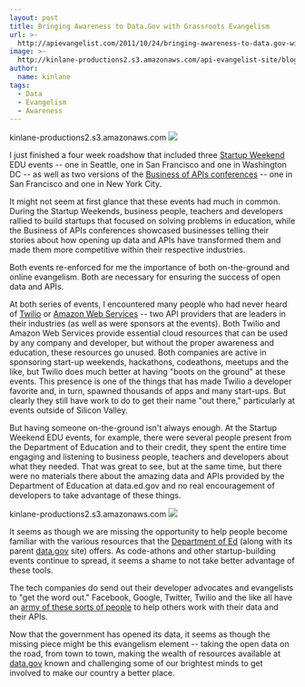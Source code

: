 ```yaml
---
layout: post
title: Bringing Awareness to Data.Gov with Grassroots Evangelism
url: >-
  http://apievangelist.com/2011/10/24/bringing-awareness-to-data.gov-with-grassroots-evangelism/
image: >-
  http://kinlane-productions2.s3.amazonaws.com/api-evangelist-site/blog/Datagov.png
author:
  name: kinlane
tags:
  - Data
  - Evangelism
  - Awareness
---
```

kinlane-productions2.s3.amazonaws.com [![](http://kinlane-productions.s3.amazonaws.com/api-evangelist/data-gov/Datagov.png)](http://explore.data.gov/ "Data.gov")

I just finished a four week roadshow that included three [Startup Weekend](http://startupweekend.org/ "Startup Weekend") EDU events -- one in Seattle, one in San Francisco and one in Washington DC -- as well as two versions of the [Business of APIs conferences](http://apiconference.com/ "Business of APIs Conference") -- one in San Francisco and one in New York City.

It might not seem at first glance that these events had much in common. During the Startup Weekends, business people, teachers and developers rallied to build startups that focused on solving problems in education, while the Business of APIs conferences showcased businesses telling their stories about how opening up data and APIs have transformed them and made them more competitive within their respective industries.

Both events re-enforced for me the importance of both on-the-ground and online evangelism. Both are necessary for ensuring the success of open data and APIs.

At both series of events, I encountered many people who had never heard of [Twilio](http://www.twilio.com "Twilio") or [Amazon Web Services](http://aws.amazon.com/ "Amazon Web Services") -- two API providers that are leaders in their industries (as well as were sponsors at the events). Both Twilio and Amazon Web Services provide essential cloud resources that can be used by any company and developer, but without the proper awareness and education, these resources go unused. Both companies are active in sponsoring start-up weekends, hackathons, codeathons, meetups and the like, but Twilio does much better at having "boots on the ground" at these events. This presence is one of the things that has made Twilio a developer favorite and, in turn, spawned thousands of apps and many start-ups. But clearly they still have work to do to get their name "out there," particularly at events outside of Silicon Valley.

But having someone on-the-ground isn't always enough. At the Startup Weekend EDU events, for example, there were several people present from the Department of Education and to their credit, they spent the entire time engaging and listening to business people, teachers and developers about what they needed. That was great to see, but at the same time, but there were no materials there about the amazing data and APIs provided by the Department of Education at data.ed.gov and no real encouragement of developers to take advantage of these things.

kinlane-productions2.s3.amazonaws.com ![](http://kinlane-productions.s3.amazonaws.com/api-evangelist/data-gov/data_gov_open.png)

It seems as though we are missing the opportunity to help people become familiar with the various resources that the [Department of Ed](http://data.ed.gov/ "Department of Education") (along with its parent [data.gov](http://explore.data.gov/ "Data.gov") site) offers. As code-athons and other startup-building events continue to spread, it seems a shame to not take better advantage of these tools.

The tech companies do send out their developer advocates and evangelists to "get the word out." Facebook, Google, Twitter, Twilio and the like all have an [army of these sorts of people](http://code.google.com/team/ "army of these sorts of people") to help others work with their data and their APIs.

Now that the government has opened its data, it seems as though the missing piece might be this evangelism element -- taking the open data on the road, from town to town, making the wealth of resources available at [data.gov](http://explore.data.gov/ "data.gov") known and challenging some of our brightest minds to get involved to make our country a better place.